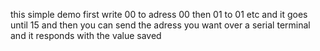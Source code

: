 this simple demo first write 00 to adress 00
then 01 to 01 etc and it goes until 15 and then you can send the adress you want over a serial terminal and it responds with the value saved